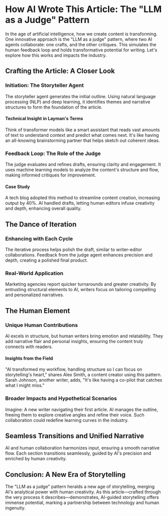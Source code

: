 # How AI Wrote This Article: The "LLM as a Judge" Pattern

In the age of artificial intelligence, how we create content is transforming. One innovative approach is the "LLM as a judge" pattern, where two AI agents collaborate: one crafts, and the other critiques. This simulates the human feedback loop and holds transformative potential for writing. Let's explore how this works and impacts the industry.

## Crafting the Article: A Closer Look

### Initiation: The Storyteller Agent

The storyteller agent generates the initial outline. Using natural language processing (NLP) and deep learning, it identifies themes and narrative structures to form the foundation of the article.

#### Technical Insight in Layman's Terms

Think of transformer models like a smart assistant that reads vast amounts of text to understand context and predict what comes next. It's like having an all-knowing brainstorming partner that helps sketch out coherent ideas.

### Feedback Loop: The Role of the Judge

The judge evaluates and refines drafts, ensuring clarity and engagement. It uses machine learning models to analyze the content's structure and flow, making informed critiques for improvement.

#### Case Study

A tech blog adopted this method to streamline content creation, increasing output by 40%. AI handled drafts, letting human editors infuse creativity and depth, enhancing overall quality.

## The Dance of Iteration

### Enhancing with Each Cycle

The iterative process helps polish the draft, similar to writer-editor collaborations. Feedback from the judge agent enhances precision and depth, creating a polished final product.

### Real-World Application

Marketing agencies report quicker turnarounds and greater creativity. By entrusting structural elements to AI, writers focus on tailoring compelling and personalized narratives.

## The Human Element

### Unique Human Contributions

AI excels in structure, but human writers bring emotion and relatability. They add narrative flair and personal insights, ensuring the content truly connects with readers.

#### Insights from the Field

"AI transformed my workflow, handling structure so I can focus on storytelling's heart," shares Alex Smith, a content creator using this pattern. Sarah Johnson, another writer, adds, "It's like having a co-pilot that catches what I might miss."

### Broader Impacts and Hypothetical Scenarios

Imagine: A new writer navigating their first article. AI manages the outline, freeing them to explore creative angles and refine their voice. Such collaboration could redefine learning curves in the industry.

## Seamless Transitions and Unified Narrative

AI and human collaboration harmonizes input, ensuring a smooth narrative flow. Each section transitions seamlessly, guided by AI's precision and enriched by human creativity.

## Conclusion: A New Era of Storytelling

The "LLM as a judge" pattern heralds a new age of storytelling, merging AI's analytical power with human creativity. As this article—crafted through the very process it describes—demonstrates, AI-guided storytelling offers immense potential, marking a partnership between technology and human ingenuity.